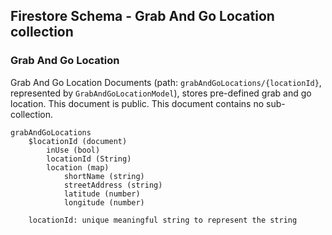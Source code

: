 ## Firestore Schema - Grab And Go Location collection

### Grab And Go Location

Grab And Go Location Documents (path: `grabAndGoLocations/{locationId}`, represented by 
`GrabAndGoLocationModel`), stores pre-defined grab and go location. This document is public. 
This document contains no sub-collection.

```
grabAndGoLocations
    $locationId (document)
        inUse (bool)
        locationId (String)
        location (map)    
            shortName (string)
            streetAddress (string)
            latitude (number)
            longitude (number)
    
    locationId: unique meaningful string to represent the string
```
